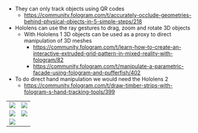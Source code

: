 
- They can only track objects using QR codes
	- https://community.fologram.com/t/accurately-occlude-geometries-behind-physical-objects-in-5-simple-steps/218
- Hololens can use the ray gestures to drag, zoom and rotate 3D objects
	- With Hololens 1 3D objects can be used as a proxy to direct manipulation of 3D meshes 
		- https://community.fologram.com/t/learn-how-to-create-an-interactive-extruded-grid-pattern-in-mixed-reality-with-fologram/82 
		- https://community.fologram.com/t/manipulate-a-parametric-facade-using-fologram-and-pufferfish/402
- To do direct hand manipulation we would need the Hololens 2
	- https://community.fologram.com/t/draw-timber-strips-with-fologram-s-hand-tracking-tools/399

|                                     |                                     |
| ----------------------------------- | ----------------------------------- |
| ![](vid2.gif) | ![](vid1.gif) |
| ![](vid3.gif) | ![](vid4.gif) |
| ![](vid5.gif)                                    |                                     |

